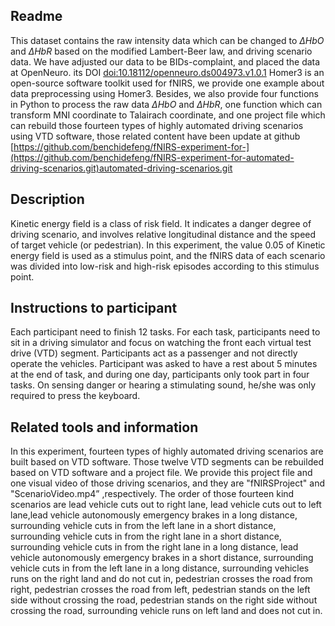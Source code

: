 ## Readme 

This dataset contains the raw intensity data which can be changed to $\Delta HbO$ and $\Delta HbR$ based on the modified Lambert-Beer law, and driving scenario data. We have adjusted our data to be BIDs-complaint, and placed the data at OpenNeuro. its DOI [doi:10.18112/openneuro.ds004973.v1.0.1](doi:10.18112/openneuro.ds004973.v1.0.1) Homer3 is an open-source software toolkit used for fNIRS, we provide one example about data preprocessing using Homer3. Besides, we also provide four functions in Python to process the raw data  $\Delta HbO$ and $\Delta HbR$, one function which can transform MNI coordinate to Talairach coordinate, and one project file which can rebuild those fourteen types of highly automated driving scenarios using VTD software, those related content have been update at github [https://github.com/benchidefeng/fNIRS-experiment-for-](https://github.com/benchidefeng/fNIRS-experiment-for-automated-driving-scenarios.git)automated-driving-scenarios.git

## Description

Kinetic energy field is a class of risk field. It indicates a danger degree of driving scenario, and involves relative longitudinal distance and the speed of target vehicle (or pedestrian). In this experiment, the value 0.05 of Kinetic energy field is used as a stimulus point, and the fNIRS data of each scenario was divided into low-risk and high-risk episodes according to this stimulus point.

## Instructions to participant

Each participant need to finish 12 tasks. For each task, participants need to sit in a driving simulator and focus on watching the front each virtual test drive (VTD) segment. Participants act as a passenger and not directly operate the vehicles. Participant was asked to have a rest about 5 minutes at the end of task, and during one day, participants only took part in four tasks. On sensing danger or hearing a stimulating sound, he/she was  only required to press the keyboard.

## Related tools and information
In this experiment, fourteen types of highly automated driving scenarios are built based on VTD software. Those twelve VTD segments can be rebuilded based on VTD software and a project file. We provide this project file and one visual video of those driving scenarios, and they are  "fNIRSProject" and "ScenarioVideo.mp4” ,respectively. The order of those fourteen kind scenarios are lead vehicle cuts out to right lane, lead vehicle cuts out to left lane,lead vehicle autonomously emergency brakes in a long distance, surrounding vehicle cuts in from the left lane in a short distance, surrounding vehicle cuts in from the right lane in a short distance, surrounding vehicle cuts in from the right lane in a long distance, lead vehicle autonomously emergency brakes in a short distance, surrounding vehicle cuts in from the left lane in a long distance, surrounding vehicles runs on the right land and do not cut in, pedestrian crosses the road from right, pedestrian crosses the road from left, pedestrian stands on the left side without crossing the road,
pedestrian stands on the right side without crossing the road, surrounding vehicle runs on left land and does not cut in.